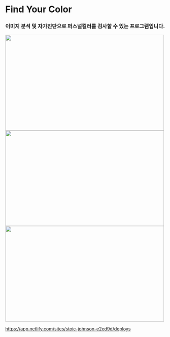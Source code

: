 # Find Your Color
### 이미지 분석 및 자가진단으로 퍼스널컬러를 검사할 수 있는 프로그램입니다.
<img src="https://user-images.githubusercontent.com/72721839/144736511-4fc13ec7-4d26-4ce7-a7db-fd380eb7b3d2.png" width="500" height="300">
<img src="https://user-images.githubusercontent.com/72721839/144736566-061b6e4b-027b-44db-8c2a-943608927e73.png" width="500" height="300">
<img src="https://user-images.githubusercontent.com/72721839/144736657-049665ef-ad69-48c2-b1cc-a7beca431a13.png" width="500" height="300">

https://app.netlify.com/sites/stoic-johnson-e2ed9d/deploys
